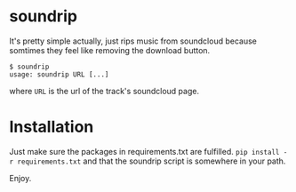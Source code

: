 soundrip
=========

It's pretty simple actually, just rips music from soundcloud because
somtimes they feel like removing the download button.

```
$ soundrip
usage: soundrip URL [...]
```
where `URL` is the url of the track's soundcloud page.

# Installation

Just make sure the packages in requirements.txt are fulfilled.
`pip install -r requirements.txt` and that the soundrip script is
somewhere in your path.

Enjoy.
